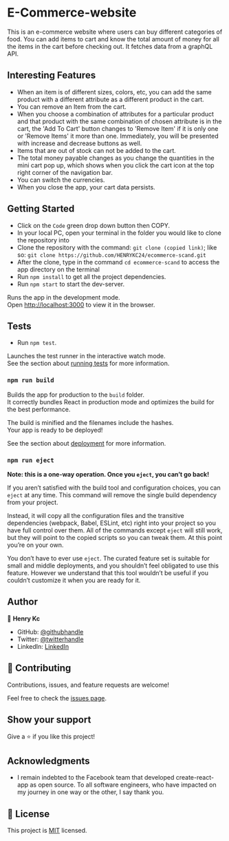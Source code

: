 # E-Commerce-website
This is an e-commerce website where users can buy different categories of food. You can add items to cart and know the total amount of money for all the items in the cart before checking out. It fetches data from a graphQL API.

## Interesting Features
- When an item is of different sizes, colors, etc, you can add the same product with a different attribute as a different product in the cart.
- You can remove an Item from the cart.
- When you choose a combination of attributes for a particular product and that product with the same combination of chosen attribute is in the cart, the 'Add To Cart' button changes to 'Remove Item' if it is only one or 'Remove Items' it more than one. Immediately, you will be presented with increase and decrease buttons as well.
- Items that are out of stock can not be added to the cart.
- The total money payable changes as you change the quantities in the mini cart pop up, which shows when you click the cart icon at the top right corner of the navigation bar.
- You can switch the currencies.
- When you close the app, your cart data persists.

## Getting Started

- Click on the `Code` green drop down button then COPY.
- In your local PC, open your terminal in the folder you would like to clone the repository into
- Clone the repository with the command: `git clone (copied link)`; like so: `git clone https://github.com/HENRYKC24/ecommerce-scand.git`
- After the clone, type in the command `cd ecommerce-scand` to access the app directory on the terminal
- Run `npm install` to get all the project dependencies.
- Run `npm start` to start the dev-server.

Runs the app in the development mode.\
Open [http://localhost:3000](http://localhost:3000) to view it in the browser.

## Tests
- Run `npm test`.

Launches the test runner in the interactive watch mode.\
See the section about [running tests](https://facebook.github.io/create-react-app/docs/running-tests) for more information.

### `npm run build`

Builds the app for production to the `build` folder.\
It correctly bundles React in production mode and optimizes the build for the best performance.

The build is minified and the filenames include the hashes.\
Your app is ready to be deployed!

See the section about [deployment](https://facebook.github.io/create-react-app/docs/deployment) for more information.

### `npm run eject`

**Note: this is a one-way operation. Once you `eject`, you can’t go back!**

If you aren’t satisfied with the build tool and configuration choices, you can `eject` at any time. This command will remove the single build dependency from your project.

Instead, it will copy all the configuration files and the transitive dependencies (webpack, Babel, ESLint, etc) right into your project so you have full control over them. All of the commands except `eject` will still work, but they will point to the copied scripts so you can tweak them. At this point you’re on your own.

You don’t have to ever use `eject`. The curated feature set is suitable for small and middle deployments, and you shouldn’t feel obligated to use this feature. However we understand that this tool wouldn’t be useful if you couldn’t customize it when you are ready for it.

## Author

👤 **Henry Kc**

- GitHub: [@githubhandle](https://github.com/henrykc24)
- Twitter: [@twitterhandle](https://twitter.com/henrykc24)
- LinkedIn: [LinkedIn](https://linkedin.com/in/henry-kc)


## 🤝 Contributing

Contributions, issues, and feature requests are welcome!

Feel free to check the [issues page](https://github.com/HENRYKC24/ecommerce-scand/issues/).

## Show your support

Give a ⭐️ if you like this project!

## Acknowledgments
- I remain indebted to the Facebook team that developed create-react-app as open source.
To all software engineers, who have impacted on my journey in one way or the other, I say thank you.

## 📝 License

This project is [MIT](./MIT.md) licensed.
